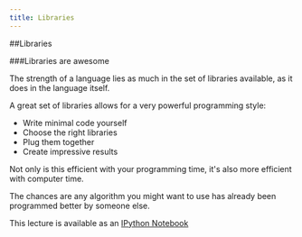 ```yaml
---
title: Libraries
---
```


##Libraries

###Libraries are awesome

The strength of a language lies as much in the set of libraries available, as it does
in the language itself.

A great set of libraries allows for a very powerful programming style:

* Write minimal code yourself
* Choose the right libraries
* Plug them together
* Create impressive results

Not only is this efficient with your programming time, it's also more efficient with computer
time.

The chances are any algorithm you might want to use has already been programmed better by someone else.

This lecture is available as an [IPython Notebook](http://nbviewer.ipython.org/url/development.rc.ucl.ac.uk/training/engineering/session04/python/session04.ipynb)
